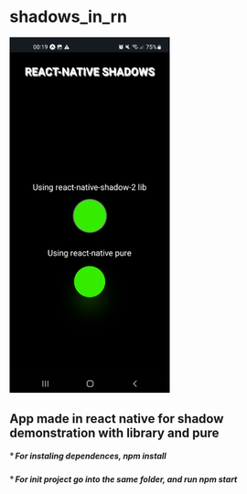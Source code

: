 # shadows_in_rn

<div> <img src="https://raw.githubusercontent.com/gheysiell/images/main/shadows_in_rn.jpg" width="280"/> </div>
<div> <h2> App made in react native for shadow demonstration with library and pure </h2> </div>
<div> <h5> ° For instaling dependences, npm install </h5> </div>
<div> <h5> ° For init project go into the same folder, and run npm start </h5> </div>